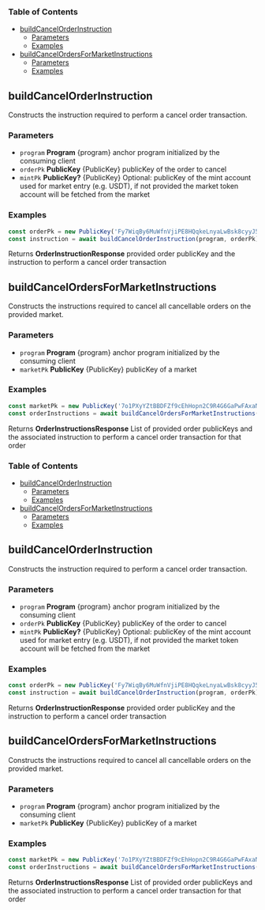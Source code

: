 <!-- Generated by documentation.js. Update this documentation by updating the source code. -->

### Table of Contents

*   [buildCancelOrderInstruction][1]
    *   [Parameters][2]
    *   [Examples][3]
*   [buildCancelOrdersForMarketInstructions][4]
    *   [Parameters][5]
    *   [Examples][6]

## buildCancelOrderInstruction

Constructs the instruction required to perform a cancel order transaction.

### Parameters

*   `program` **Program** {program} anchor program initialized by the consuming client
*   `orderPk` **PublicKey** {PublicKey} publicKey of the order to cancel
*   `mintPk` **PublicKey?** {PublicKey} Optional: publicKey of the mint account used for market entry (e.g. USDT), if not provided the market token account will be fetched from the market

### Examples

```javascript
const orderPk = new PublicKey('Fy7WiqBy6MuWfnVjiPE8HQqkeLnyaLwBsk8cyyJ5WD8X')
const instruction = await buildCancelOrderInstruction(program, orderPk)
```

Returns **OrderInstructionResponse** provided order publicKey and the instruction to perform a cancel order transaction

## buildCancelOrdersForMarketInstructions

Constructs the instructions required to cancel all cancellable orders on the provided market.

### Parameters

*   `program` **Program** {program} anchor program initialized by the consuming client
*   `marketPk` **PublicKey** {PublicKey} publicKey of a market

### Examples

```javascript
const marketPk = new PublicKey('7o1PXyYZtBBDFZf9cEhHopn2C9R4G6GaPwFAxaNWM33D')
const orderInstructions = await buildCancelOrdersForMarketInstructions(program, marketPk)
```

Returns **OrderInstructionsResponse** List of provided order publicKeys and the associated instruction to perform a cancel order transaction for that order

[1]: #buildcancelorderinstruction

[2]: #parameters

[3]: #examples

[4]: #buildcancelordersformarketinstructions

[5]: #parameters-1

[6]: #examples-1
<!-- Generated by documentation.js. Update this documentation by updating the source code. -->

### Table of Contents

*   [buildCancelOrderInstruction][1]
    *   [Parameters][2]
    *   [Examples][3]
*   [buildCancelOrdersForMarketInstructions][4]
    *   [Parameters][5]
    *   [Examples][6]

## buildCancelOrderInstruction

Constructs the instruction required to perform a cancel order transaction.

### Parameters

*   `program` **Program** {program} anchor program initialized by the consuming client
*   `orderPk` **PublicKey** {PublicKey} publicKey of the order to cancel
*   `mintPk` **PublicKey?** {PublicKey} Optional: publicKey of the mint account used for market entry (e.g. USDT), if not provided the market token account will be fetched from the market

### Examples

```javascript
const orderPk = new PublicKey('Fy7WiqBy6MuWfnVjiPE8HQqkeLnyaLwBsk8cyyJ5WD8X')
const instruction = await buildCancelOrderInstruction(program, orderPk)
```

Returns **OrderInstructionResponse** provided order publicKey and the instruction to perform a cancel order transaction

## buildCancelOrdersForMarketInstructions

Constructs the instructions required to cancel all cancellable orders on the provided market.

### Parameters

*   `program` **Program** {program} anchor program initialized by the consuming client
*   `marketPk` **PublicKey** {PublicKey} publicKey of a market

### Examples

```javascript
const marketPk = new PublicKey('7o1PXyYZtBBDFZf9cEhHopn2C9R4G6GaPwFAxaNWM33D')
const orderInstructions = await buildCancelOrdersForMarketInstructions(program, marketPk)
```

Returns **OrderInstructionsResponse** List of provided order publicKeys and the associated instruction to perform a cancel order transaction for that order

[1]: #buildcancelorderinstruction

[2]: #parameters

[3]: #examples

[4]: #buildcancelordersformarketinstructions

[5]: #parameters-1

[6]: #examples-1
